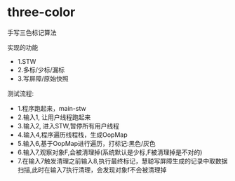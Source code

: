 # three-color
手写三色标记算法

实现的功能
+ 1.STW
+ 2.多标/少标/漏标
+ 3.写屏障/原始快照


测试流程:

+ 1.程序跑起来，main-stw
+ 2.输入1, 让用户线程跑起来
+ 3.输入2, 进入STW,暂停所有用户线程
+ 4.输入4,程序遍历线程栈，生成OopMap
+ 5.输入6,基于OopMap进行遍历，打标记:黑色/灰色
+ 6.输入7,观察对象F,会被清理掉(系统默认是少标,F被清理掉是不对的)
+ 7.在输入7触发清理之前输入8,执行最终标记，慧聪写屏障生成的记录中取数据扫描,此时在输入7执行清理，会发现对象f不会被清理掉